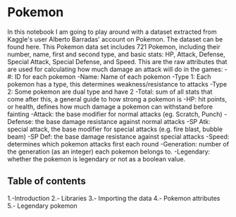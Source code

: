 # Pokemon

In this notebook I am going to play around with a dataset extracted from Kaggle's user Alberto Barradas' account on Pokemon. The dataset can be found here. This Pokemon data set includes 721 Pokemon, including their number, name, first and second type, and basic stats: HP, Attack, Defense, Special Attack, Special Defense, and Speed.
This are the raw attributes that are used for calculating how much damage an attack will do in the games:
-#: ID for each pokemon
-Name: Name of each pokemon
-Type 1: Each pokemon has a type, this determines weakness/resistance to attacks
-Type 2: Some pokemon are dual type and have 2
-Total: sum of all stats that come after this, a general guide to how strong a pokemon is
-HP: hit points, or health, defines how much damage a pokemon can withstand before fainting
-Attack: the base modifier for normal attacks (eg. Scratch, Punch)
-Defense: the base damage resistance against normal attacks
-SP Atk: special attack, the base modifier for special attacks (e.g. fire blast, bubble beam)
-SP Def: the base damage resistance against special attacks
-Speed: determines which pokemon attacks first each round
-Generation: number of the generation (as an integer) each pokemon belongs to.
-Legendary: whether the pokemon is legendary or not as a boolean value.

## Table of contents

1.-Introduction
2.- Libraries
3.- Importing the data
4.- Pokemon attributes
5.- Legendary pokemon
